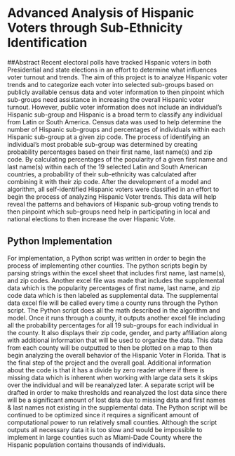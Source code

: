 # Advanced Analysis of Hispanic Voters through Sub-Ethnicity Identification
##Abstract
Recent electoral polls have tracked Hispanic voters in both Presidential and state elections in an effort to determine what influences voter turnout and trends. The aim of this project is to analyze Hispanic voter trends and to categorize each voter into selected sub-groups based on publicly available census data and voter information to then pinpoint which sub-groups need assistance in increasing the overall Hispanic voter turnout. However, public voter information does not include an individual’s Hispanic sub-group and Hispanic is a broad term to classify any individual from Latin or South America. Census data was used to help determine the number of Hispanic sub-groups and percentages of individuals within each Hispanic sub-group at a given zip code. The process of identifying an individual’s most probable sub-group was determined by creating probability percentages based on their first name, last name(s) and zip code. By calculating percentages of the popularity of a given first name and last name(s) within each of the 19 selected Latin and South American countries, a probability of their sub-ethnicity was calculated after combining it with their zip code. After the development of a model and algorithm, all self-identified Hispanic voters were classified in an effort to begin the process of analyzing Hispanic Voter trends. This data will help reveal the patterns and behaviors of Hispanic sub-group voting trends to then pinpoint which sub-groups need help in participating in local and national elections to then increase the over Hispanic Vote.

## Python Implementation
For implementation, a Python script was written in order to begin the process of implementing other counties. The python scripts begin by parsing strings within the excel sheet that includes first name, last name(s), and zip codes. Another excel file was made that includes the supplemental data which is the popularity percentages of first name, last name, and zip code data which is then labeled as supplemental data. The supplemental data excel file will be called every time a county runs through the Python script. The Python script does all the math described in the algorithm and model. Once it runs through a county, it outputs another excel file including all the probability percentages for all 19 sub-groups for each individual in the county. It also displays their zip code, gender, and party affiliation along with additional information that will be used to organize the data. This data from each county will be outputted to then be plotted on a map to then begin analyzing the overall behavior of the Hispanic Voter in Florida. That is the final step of the project and the overall goal.
Additional information about the code is that it has a divide by zero reader where if there is missing data which is inherent when working with large data sets it skips over the individual and will be reanalyzed later. A separate script will be drafted in order to make thresholds and reanalyzed the lost data since there will be a significant amount of lost data due to missing data and first names & last names not existing in the supplemental data.
The Python script will be continued to be optimized since it requires a significant amount of computational power to run relatively small counties. Although the script outputs all necessary data it is too slow and would be impossible to implement in large counties such as Miami-Dade County where the Hispanic population contains thousands of individuals.
